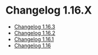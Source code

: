 # Changelog 1.16.X

*   [Changelog 1.16.3](changelog-1.16.3.md)
*   [Changelog 1.16.2](changelog-1.16.2.md)
*   [Changelog 1.16.1](changelog-1.16.1.md)
*   [Changelog 1.16](changelog-1.16.md)